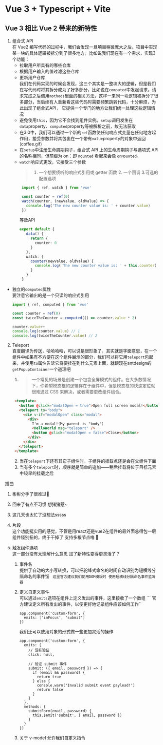 # Vue 3 + Typescript + Vite

## Vue 3 相比 Vue 2 带来的新特性  

1. 组合式 API  
   在 Vue2 编写代码的过程中，我们会发现一旦项目稍微庞大之后，项目中实现某一块的具体逻辑被拆分到了很多地方，比如说我们现在有一个需求，实现3个功能：  
   - 拉取用户所具有的哪些仓库  
   - 根据用户输入的值过滤这些仓库  
   - 更新用户仓库  
   我们在代码实现的时候会发现，这三个其实是一整块大的逻辑，但是我们在写代码时将其拆分成为了好多部分，比如说在``computed``中发起请求，请求完成之后调用``mothods``里面的相关方法，这样一来同一块逻辑被拆分了很多部分，当后续有人重新看这些代码时需要频繁跳转代码，十分麻烦，为此出现了组合式API， 它提供一个专门的地方让我们统一处理这些逻辑情况  
   - 避免使用``this``，因为它不会找到组件实例。``setup``调用发生在``data``property、``computed``property等被解析之前，故无法获取  
   - 在3.0中，我们可以通过一个新的``ref``函数使任何响应式变量在任何地方起作用，接受参数并将其包裹在一个带有``value``property的对象中返回(coffee.gif)  
   - 在``setup``中注册生命周期钩子，组合式 API 上的生命周期钩子与选项式 API 的名称相同，但前缀为 on：即 ``mounted`` 看起来会像 ``onMounted``。  
   - ``watch``响应式更改，它接受三个参数
     > 1. 一个想要侦听的响应式引用或 getter 函数 2. 一个回调 3.可选的配置选项  
     ```typescript
      import { ref, watch } from 'vue'

      const counter = ref(0)
      watch(counter, (newValue, oldValue) => {
        console.log('The new counter value is: ' + counter.value)
      })
     ```  
     等效API  
     ```typescript  
     export default {
        data() {
          return {
            counter: 0
          }
        },
        watch: {
          counter(newValue, oldValue) {
            console.log('The new counter value is: ' + this.counter)
          }
        }
      }
     ```  
  - 独立的``computed``属性  
    要注意它输出的是一个只读的响应式引用  
    ```typescript
    import { ref, computed } from 'vue'

    const counter = ref(0)
    const twiceTheCounter = computed(() => counter.value * 2)

    counter.value++
    console.log(counter.value) // 1
    console.log(twiceTheCounter.value) // 2
    ```  

2. Teleport  
   百度翻译为传送，哈哈哈哈，可以说是很形象了，其实就是字面意思，在一个组件中如果有不方便在这个组件展示的部分，我们可以将它用``teleport``包起来，并使用``to``属性告诉它将要挂在到什么元素上面，就跟现在antdesign的``getPopupContainer``一个道理吧  
   1. > 一个常见的场景是创建一个包含全屏模式的组件。在大多数情况下，你希望模态框的逻辑存在于组件中，但是模态框的快速定位就很难通过 CSS 来解决，或者需要更改组件组合。  
   ```html 
    <template>
      <button @click="modalOpen = true">Open full screen modal!</button>
      <teleport to="body">
        <div v-if="modalOpen" class="modal">
          <div>
            I'm a modal!(My parent is "body")
            <HelloWorld msg="teleport" />
            <button @click="modalOpen = false">Close</button>
          </div>
        </div>
      </teleport>
    </template>
    ```  

    2. 当在``teleport``下还有其它子组件时，子组件的挂载点还是会在父组件下面  
    3. 当有多个``teleport``时，顺序就是简单的追加——稍后挂载将位于目标元素中较早的挂载之后  

插曲  
   1. 彬彬分手了很难过😤  
   2. 回来了有点不习惯 想猪猪惹~  
   3. 这几天也太忙了没想法sssss

3. 片段  
   这个功能挺实用的感觉，不管是用react还是vue2在组件的最外面总得包一层组件怪别扭的，终于干掉了 支持多根节点咯 🎉  
  
4. 触发组件选项  
   这一部分没有太理解什么意思 加了新特性变得更灵活了？
   1. 事件名  
      提供了自动的大小写转换，可以把驼峰式命名的时间自动识别为短横线分隔命名的事件馁
      `` 这里官方建议我们使用DOM模板时 使用短横线分隔命名事件监听器``  
   2. 定义自定义事件  
      可以通过``emits``选项在组件上定义发出的事件，这里接收了一个数组 
      ``` 官方建议定义所有发出的事件，以便更好地记录组件应该如何工作``

      ```vue  
      app.component('custom-form', {
        emits: ['inFocus', 'submit']
      })
      ```  
      我们还可以使用对象的形式做一些更加灵活的操作  
      ```vue  
      app.component('custom-form', {
        emits: {
          // 没有验证
          click: null,

          // 验证 submit 事件
          submit: ({ email, password }) => {
            if (email && password) {
              return true
            } else {
              console.warn('Invalid submit event payload!')
              return false
            }
          }
        },
        methods: {
          submitForm(email, password) {
            this.$emit('submit', { email, password })
          }
        }
      })
      ```  
    3. 关于 v-model 
       允许我们自定义指令 

   
